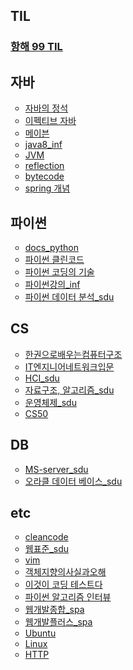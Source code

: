 ## TIL

<h3><a href="https://github.com/southoftheriver/TIL/blob/master/%EC%9E%A1%EB%8B%A4%ED%95%9CT%EB%81%8C/docs/%ED%95%AD%ED%95%B4/main.md"> 항해 99 TIL </a></h3>

## 자바
<ul type="circle">
 <li><a href="https://github.com/southoftheriver/TIL/tree/master/Book/%EC%9E%90%EB%B0%94%EC%9D%98%EC%A0%95%EC%84%9D"> 자바의 정석 </a></li>
<li><a href="https://github.com/southoftheriver/TIL/tree/master/Book/%EC%9D%B4%ED%8E%99%ED%8B%B0%EB%B8%8C%EC%9E%90%EB%B0%94"> 이펙티브 자바 </a></li>
<li><a href="https://github.com/southoftheriver/TIL/blob/master/Book/%EC%9E%90%EB%B0%94%EC%9B%B9%EA%B0%9C%EB%B0%9C/%EB%A9%94%EC%9D%B4%EB%B8%90.md"> 메이븐 </a></li>
<li> <a href="https://github.com/southoftheriver/TIL/blob/master/Lecture/java_inf/java8.md"> java8_inf </a></li>
<li> <a href="https://github.com/southoftheriver/TIL/blob/master/Lecture/java_inf/JVM%EC%9D%B4%ED%95%B4.md"> JVM </a></li>
<li> <a href="https://github.com/southoftheriver/TIL/blob/master/Lecture/java_inf/%EB%A6%AC%ED%94%8C%EB%9E%99%EC%85%98.md"> reflection </a></li>
<li> <a href="https://github.com/southoftheriver/TIL/blob/master/Lecture/java_inf/%EB%B0%94%EC%9D%B4%ED%8A%B8%EC%BD%94%EB%93%9C.md"> bytecode </a></li>
<li> <a href="https://github.com/southoftheriver/TIL/blob/master/Lecture/spring_inf/%EA%B0%9C%EB%85%90%EC%A0%95%EB%A6%AC.md"> spring 개념 </a></li>
</ul>

## 파이썬
<ul type="circle">
<li> <a href="https://github.com/southoftheriver/TIL/tree/master/Book/docs.python"> docs_python </a></li>
<li> <a href="https://github.com/southoftheriver/TIL/tree/master/Book/%ED%8C%8C%EC%9D%B4%EC%8D%AC%ED%81%B4%EB%A6%B0%EC%BD%94%EB%93%9C"> 파이썬 클린코드 </a></li>
<li> <a href="https://github.com/southoftheriver/TIL/tree/master/Book/%ED%8C%8C%EC%9D%B4%EC%8D%AC%EC%BD%94%EB%94%A9%EC%9D%98%EA%B8%B0%EC%88%A0"> 파이썬 코딩의 기술 </a></li>
<li> <a href="https://github.com/southoftheriver/TIL/tree/master/Lecture/python_inf"> 파이썬강의_inf</a></li>
<li> <a href="https://github.com/southoftheriver/TIL/blob/master/Collegue/21-2/%ED%8C%8C%EC%9D%B4%EC%8D%AC%EB%8D%B0%EC%9D%B4%ED%84%B0%EB%B6%84%EC%84%9D.md"> 파이썬 데이터 분석_sdu </a></li>
</ul>

## CS
<ul type="circle">
<li> <a href="https://github.com/southoftheriver/TIL/tree/master/Book/%ED%95%9C%EA%B6%8C%EC%9C%BC%EB%A1%9C%EB%B0%B0%EC%9A%B0%EB%8A%94%EC%BB%B4%ED%93%A8%ED%84%B0%EA%B5%AC%EC%A1%B0%2C%ED%94%84%EB%A1%9C%EA%B7%B8%EB%9E%98%EB%B0%8D"> 한권으로배우는컴퓨터구조 </a></li>
<li> <a href="https://github.com/southoftheriver/TIL/tree/master/Book/IT%EC%97%94%EC%A7%80%EB%8B%88%EC%96%B4%EB%84%A4%ED%8A%B8%EC%9B%8C%ED%81%AC%EC%9E%85%EB%AC%B8"> IT엔지니어네트워크입문</a></li>
<li> <a href="https://github.com/southoftheriver/TIL/blob/master/Collegue/21-2/HCI.md"> HCI_sdu </a></li>
<li> <a href="https://github.com/southoftheriver/TIL/blob/master/Collegue/21-2/%EC%9E%90%EB%A3%8C%EA%B5%AC%EC%A1%B0%EC%99%80%20%EC%95%8C%EA%B3%A0%EB%A6%AC%EC%A6%98.md"> 자료구조, 알고리즘_sdu</a></li>
<li> <a href="https://github.com/southoftheriver/TIL/tree/master/Collegue/22-1/%EC%9A%B4%EC%98%81%EC%B2%B4%EC%A0%9C"> 운영체제_sdu </a></li>
<li> <a href="https://github.com/southoftheriver/TIL/blob/master/%EC%9E%A1%EB%8B%A4%ED%95%9CT%EB%81%8C/CS50.md"> CS50 </a></li>
</ul>

## DB
<ul type="circle">
<li> <a href="https://github.com/southoftheriver/TIL/tree/master/Collegue/22-1/%EB%8D%B0%EC%9D%B4%ED%84%B0%EB%B2%A0%EC%9D%B4%EC%8A%A4"> MS-server_sdu </a></li>
<li> <a href="https://github.com/southoftheriver/TIL/tree/master/Collegue/22-1/%EC%98%A4%EB%9D%BC%ED%81%B4%EB%8D%B0%EC%9D%B4%ED%84%B0%EB%B2%A0%EC%9D%B4%EC%8A%A4"> 오라클 데이터 베이스_sdu </a></li>

</ul>

## etc
<ul type="circle">
<li> <a href="https://github.com/southoftheriver/TIL/tree/master/Book/CleanCode"> cleancode </a></li>
<li> <a href="https://github.com/southoftheriver/TIL/tree/master/Collegue/22-1/%EC%9B%B9%ED%91%9C%EC%A4%80"> 웹표준_sdu</a></li>
<li> <a href="https://github.com/southoftheriver/TIL/tree/master/Book/practicalVim"> vim </a></li>
<li> <a href="https://github.com/southoftheriver/TIL/tree/master/Book/%EA%B0%9D%EC%B2%B4%EC%A7%80%ED%96%A5%EC%9D%98%EC%82%AC%EC%8B%A4%EA%B3%BC%EC%98%A4%ED%95%B4"> 객체지향의사실과오해 </a></li>
<li> <a href="https://github.com/southoftheriver/TIL/tree/master/Book/%EC%9D%B4%EA%B2%83%EC%9D%B4%EC%BD%94%EB%94%A9%ED%85%8C%EC%8A%A4%ED%8A%B8%EB%8B%A4"> 이것이 코딩 테스트다 </a></li>
<li> <a href="https://github.com/southoftheriver/TIL/tree/master/Book/%ED%8C%8C%EC%9D%B4%EC%8D%AC%EC%95%8C%EA%B3%A0%EB%A6%AC%EC%A6%98%EC%9D%B8%ED%84%B0%EB%B7%B0"> 파이썬 알고리즘 인터뷰</a></li>
<li> <a href="https://github.com/southoftheriver/TIL/tree/master/Lecture/%EC%9B%B9%EA%B0%9C%EB%B0%9C%EC%A2%85%ED%95%A9_spa"> 웹개발종합_spa </a></li>
<li> <a href="https://github.com/southoftheriver/TIL/tree/master/Lecture/%EC%9B%B9%EA%B0%9C%EB%B0%9C%ED%94%8C%EB%9F%AC%EC%8A%A4_spa"> 웹개발플러스_spa </a></li>
<li> <a href="https://github.com/southoftheriver/TIL/blob/master/Lecture/%EC%9D%B4%EA%B2%83%EC%9D%B4%EC%9A%B0%EB%B6%84%ED%88%AC%EB%A6%AC%EB%88%85%EC%8A%A4%EB%8B%A4/%EC%9A%B0%EB%B6%84%ED%88%AC%EB%A6%AC%EB%88%85%EC%8A%A4.md"> Ubuntu </a></li>
<li> <a href="https://github.com/southoftheriver/TIL/blob/master/%EC%9E%A1%EB%8B%A4%ED%95%9CT%EB%81%8C/Linux.md"> Linux </a></li>
<li> <a href="https://github.com/southoftheriver/TIL/blob/master/%EC%9E%A1%EB%8B%A4%ED%95%9CT%EB%81%8C/HTTP.md"> HTTP </a></li>

</ul>

